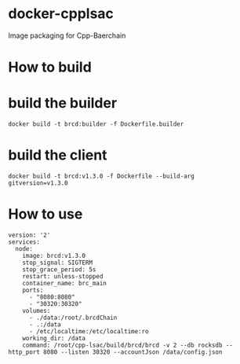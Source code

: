 # docker-cpplsac
Image packaging for Cpp-Baerchain

# How to build
# build the builder
```
docker build -t brcd:builder -f Dockerfile.builder
```

# build the client
```
docker build -t brcd:v1.3.0 -f Dockerfile --build-arg gitversion=v1.3.0
```

# How to use
```
version: '2'
services:
  node:
    image: brcd:v1.3.0
    stop_signal: SIGTERM
    stop_grace_period: 5s
    restart: unless-stopped
    container_name: brc_main
    ports:
      - "8080:8080"
      - "30320:30320"
    volumes:
      - ./data:/root/.brcdChain
      - .:/data
      - /etc/localtime:/etc/localtime:ro
    working_dir: /data
    command: /root/cpp-lsac/build/brcd/brcd -v 2 --db rocksdb --http_port 8080 --listen 30320 --accountJson /data/config.json
```
